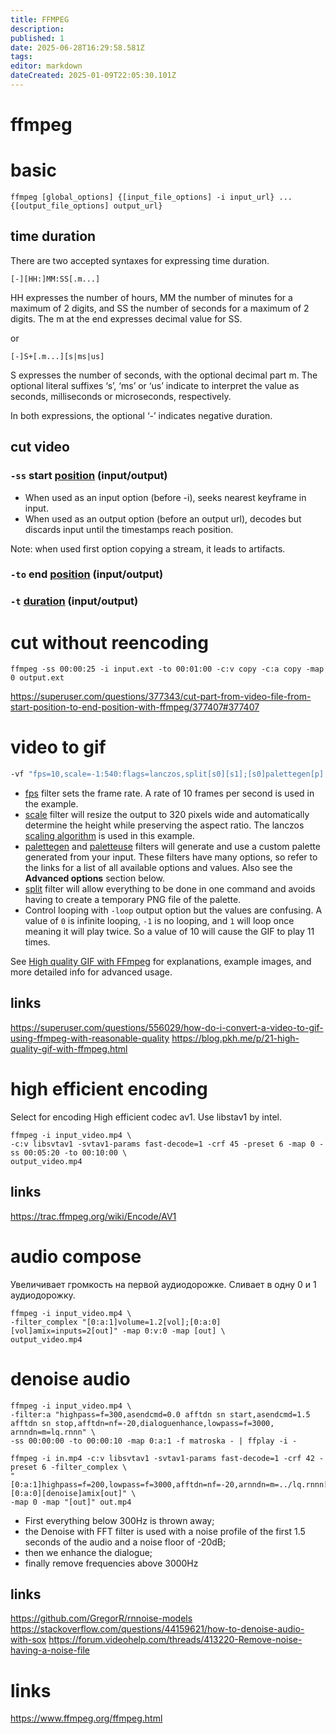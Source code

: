 ```yaml
---
title: FFMPEG
description: 
published: 1
date: 2025-06-28T16:29:58.581Z
tags: 
editor: markdown
dateCreated: 2025-01-09T22:05:30.101Z
---
```


# ffmpeg

# basic

```shell
ffmpeg [global_options] {[input_file_options] -i input_url} ... {[output_file_options] output_url}
```

## time duration

There are two accepted syntaxes for expressing time duration. 

```
[-][HH:]MM:SS[.m...]
```

HH expresses the number of hours, MM the number of minutes for a maximum of 2 digits, and SS the number of seconds for a maximum of 2 digits. The m at the end expresses decimal value for SS.

or

```
[-]S+[.m...][s|ms|us]
```

S expresses the number of seconds, with the optional decimal part m. The optional literal suffixes ‘s’, ‘ms’ or ‘us’ indicate to interpret the value as seconds, milliseconds or microseconds, respectively.

In both expressions, the optional ‘-’ indicates negative duration. 

## cut video

### `-ss` start [position](#time-duration) (input/output)

- When used as an input option (before -i), seeks nearest keyframe in input.
- When used as an output option (before an output url), decodes but discards input until the timestamps reach position.

Note: when used first option copying a stream, it leads to artifacts.

### `-to` end [position](#time-duration) (input/output)

### `-t` [duration](#time-duration) (input/output)

# cut without reencoding

```shell
ffmpeg -ss 00:00:25 -i input.ext -to 00:01:00 -c:v copy -c:a copy -map 0 output.ext
```

https://superuser.com/questions/377343/cut-part-from-video-file-from-start-position-to-end-position-with-ffmpeg/377407#377407

# video to gif

```bash
-vf "fps=10,scale=-1:540:flags=lanczos,split[s0][s1];[s0]palettegen[p];[s1][p]paletteuse" -loop 0
```

* [fps](https://ffmpeg.org/ffmpeg-filters.html#fps) filter sets the frame rate. A rate of 10 frames per second is used in the example.
* [scale](https://ffmpeg.org/ffmpeg-filters.html#scale) filter will resize the output to 320 pixels wide and automatically determine the height while preserving the aspect ratio. The lanczos [scaling algorithm](https://ffmpeg.org/ffmpeg-scaler.html) is used in this example.
* [palettegen](https://ffmpeg.org/ffmpeg-filters.html#palettegen) and [paletteuse](https://ffmpeg.org/ffmpeg-filters.html#paletteuse) filters will generate and use a custom palette generated from your input. These filters have many options, so refer to the links for a list of all available options and values. Also see the **Advanced options** section below.
* [split](https://ffmpeg.org/ffmpeg-filters.html#split_002c-asplit) filter will allow everything to be done in one command and avoids having to create a temporary PNG file of the palette.
* Control looping with `-loop` output option but the values are confusing. A value of `0` is infinite looping, `-1` is no looping, and `1` will loop once meaning it will play twice. So a value of 10 will cause the GIF to play 11 times.

See [High quality GIF with FFmpeg](http://blog.pkh.me/p/21-high-quality-gif-with-ffmpeg.html) for explanations, example images, and more detailed info for advanced usage.

## links

https://superuser.com/questions/556029/how-do-i-convert-a-video-to-gif-using-ffmpeg-with-reasonable-quality
https://blog.pkh.me/p/21-high-quality-gif-with-ffmpeg.html

# high efficient encoding

Select for encoding High efficient codec av1. Use libstav1 by intel.

```shell
ffmpeg -i input_video.mp4 \
-c:v libsvtav1 -svtav1-params fast-decode=1 -crf 45 -preset 6 -map 0 -ss 00:05:20 -to 00:10:00 \
output_video.mp4
```

## links

https://trac.ffmpeg.org/wiki/Encode/AV1

# audio compose

Увеличивает громкость на первой аудиодорожке. Сливает в одну 0 и 1 аудиодорожку.

```shell
ffmpeg -i input_video.mp4 \
-filter_complex "[0:a:1]volume=1.2[vol];[0:a:0][vol]amix=inputs=2[out]" -map 0:v:0 -map [out] \
output_video.mp4
```

# denoise audio

```shell
ffmpeg -i input_video.mp4 \
-filter:a "highpass=f=300,asendcmd=0.0 afftdn sn start,asendcmd=1.5 afftdn sn stop,afftdn=nf=-20,dialoguenhance,lowpass=f=3000, arnndn=m=lq.rnnn" \
-ss 00:00:00 -to 00:00:10 -map 0:a:1 -f matroska - | ffplay -i -
```

```shell
ffmpeg -i in.mp4 -c:v libsvtav1 -svtav1-params fast-decode=1 -crf 42 -preset 6 -filter_complex \
"[0:a:1]highpass=f=200,lowpass=f=3000,afftdn=nf=-20,arnndn=m=../lq.rnnn[denoise];[0:a:0][denoise]amix[out]" \
-map 0 -map "[out]" out.mp4
```


- First everything below 300Hz is thrown away;
- the Denoise with FFT filter is used with a noise profile of the first 1.5 seconds of the audio and a noise floor of -20dB;
- then we enhance the dialogue;
- finally remove frequencies above 3000Hz


## links

https://github.com/GregorR/rnnoise-models
https://stackoverflow.com/questions/44159621/how-to-denoise-audio-with-sox
https://forum.videohelp.com/threads/413220-Remove-noise-having-a-noise-file

# links

https://www.ffmpeg.org/ffmpeg.html
